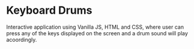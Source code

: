 # Keyboard Drums

Interactive application using Vanilla JS, HTML and CSS, where user can press any of the keys displayed on the screen and a drum sound will play acoordingly. 


